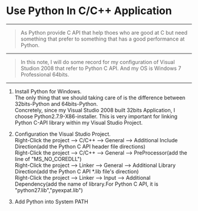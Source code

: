 # Use Python In C/C++ Application

----

> As Python provide C API that help thoes who are good at C but need something that prefer to something that has a good performance at Python.

----

> In this note, I will do some record for my configuration of Visual Studion 2008 that refer to Python C API. And my OS is Windows 7 Professional 64bits.

----

1. Install Python for Windows.<br>
    The only thing that we should taking care of is the difference between 32bits-Python and 64bits-Python.<br>
    Concretely, since my Visual Studio 2008 built 32bits Application, I choose Python2.7.9-X86-installer. This is very important for linking Python C-API library within my Visual Studio Project.<br>

2. Configuration the Visual Studio Project.<br>
    Right-Click the project --> C/C++ --> General --> Additional Include Direction(add the Python C API header file directions)<br>
    Right-Click the project --> C/C++ --> General --> PreProcessor(add the line of "MS_NO_COREDLL")<br>
    Right-Click the project --> Linker --> General --> Additional Library Direction(add the Python C API *.lib file's direction)<br>
    Right-Click the project --> Linker --> Input --> Additional Dependency(add the name of library.For Python C API, it is "python27.lib","pyexpat.lib")<br>

3. Add Python into System PATH
